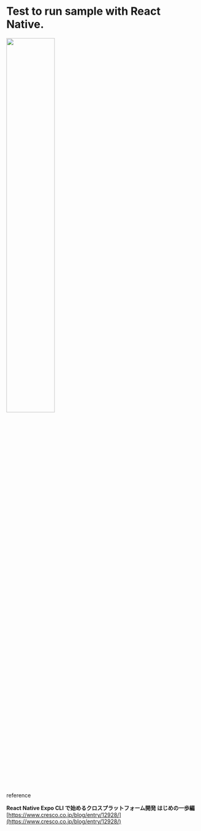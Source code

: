 # Test to run sample with React Native.

<img src="https://evofan.github.io/test_react_native/screenshot/pic_screenshot1.jpg" width="50%">  

reference  

**React Native Expo CLI で始めるクロスプラットフォーム開発 はじめの一歩編**  
[https://www.cresco.co.jp/blog/entry/12928/](https://www.cresco.co.jp/blog/entry/12928/)  
